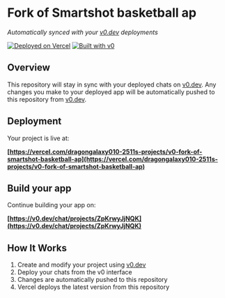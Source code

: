 # Fork of Smartshot basketball ap

*Automatically synced with your [v0.dev](https://v0.dev) deployments*

[![Deployed on Vercel](https://img.shields.io/badge/Deployed%20on-Vercel-black?style=for-the-badge&logo=vercel)](https://vercel.com/dragongalaxy010-2511s-projects/v0-fork-of-smartshot-basketball-ap)
[![Built with v0](https://img.shields.io/badge/Built%20with-v0.dev-black?style=for-the-badge)](https://v0.dev/chat/projects/ZpKrwyJjNQK)

## Overview

This repository will stay in sync with your deployed chats on [v0.dev](https://v0.dev).
Any changes you make to your deployed app will be automatically pushed to this repository from [v0.dev](https://v0.dev).

## Deployment

Your project is live at:

**[https://vercel.com/dragongalaxy010-2511s-projects/v0-fork-of-smartshot-basketball-ap](https://vercel.com/dragongalaxy010-2511s-projects/v0-fork-of-smartshot-basketball-ap)**

## Build your app

Continue building your app on:

**[https://v0.dev/chat/projects/ZpKrwyJjNQK](https://v0.dev/chat/projects/ZpKrwyJjNQK)**

## How It Works

1. Create and modify your project using [v0.dev](https://v0.dev)
2. Deploy your chats from the v0 interface
3. Changes are automatically pushed to this repository
4. Vercel deploys the latest version from this repository